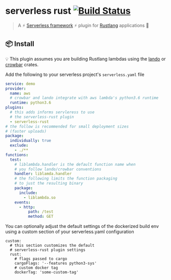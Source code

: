 # serverless rust [![Build Status](https://travis-ci.org/softprops/serverless-rust.svg?branch=master)](https://travis-ci.org/softprops/serverless-rust)

> A ⚡ [Serverless framework](https://serverless.com/framework/) ⚡ plugin for [Rustlang](https://www.rust-lang.org/en-US/) applications 🦀

## 📦 Install

💡 This plugin assumes you are building Rustlang lambdas using the [lando](https://github.com/softprops/lando) or [crowbar](https://github.com/ilianaw/rust-crowbar) crates.

Add the following to your serverless project's `serverless.yaml` file

```yaml
service: demo
provider:
  name: aws
  # crowbar and lando integrate with aws lambda's python3.6 runtime
  runtime: python3.6
plugins:
  # this adds informs servleress to use
  # the serverless-rust plugin
  - serverless-rust
# the follow is recommended for small deployment sizes
# (faster uploads)
package:
  individually: true
  exclude:
    - ./**
functions:
  test:
    # liblambda.handler is the default function name when
    # you follow lando/crowbar conventions
    handler: liblamda.handler
    # the following limits the function packaging
    # to just the resulting binary
    package:
      include:
        - liblambda.so
    events:
      - http:
          path: /test
          method: GET

```

You can optionally adjust the default settings of the dockerized build env using
a custom section of your serverless.yaml configuration


```
custom:
  # this section customizes the default
  # serverless-rust plugin settings
  rust:
    # flags passed to cargo
    cargoFlags: '--features python3-sys'
    # custom docker tag
    dockerTag: 'some-custom-tag'
```